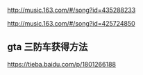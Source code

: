 
http://music.163.com/#/song?id=435288233


http://music.163.com/#/song?id=425724850

## gta 三防车获得方法
https://tieba.baidu.com/p/1801266188 
